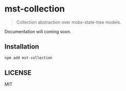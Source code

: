 # mst-collection

> Collection abstraction over mobx-state-tree models.

Documentation will coming soon.

## Installation

```sh
npm add mst-collection
```

## LICENSE

MIT
